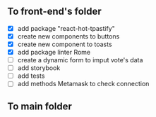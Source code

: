 ## To front-end's folder
- [x] add package "react-hot-tpastify"
- [x] create new components to buttons
- [x] create new component to toasts
- [x] add package linter Rome
- [ ] create a dynamic form to imput vote's data
- [ ] add storybook
- [ ] add tests
- [ ] add methods Metamask to check connection
 ## To main folder
 